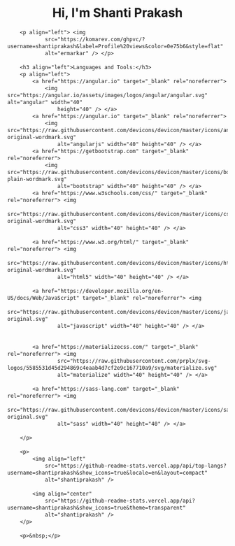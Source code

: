 <h1 align="center">Hi, I'm Shanti Prakash</h1>

        <p align="left"> <img
                src="https://komarev.com/ghpvc/?username=shantiprakash&label=Profile%20views&color=0e75b6&style=flat"
                alt="ermarkar" /> </p>        

        <h3 align="left">Languages and Tools:</h3>
        <p align="left">
            <a href="https://angular.io" target="_blank" rel="noreferrer">
                <img src="https://angular.io/assets/images/logos/angular/angular.svg" alt="angular" width="40"
                    height="40" /> </a>
            <a href="https://angular.io" target="_blank" rel="noreferrer">
                <img src="https://raw.githubusercontent.com/devicons/devicon/master/icons/angularjs/angularjs-original-wordmark.svg"
                    alt="angularjs" width="40" height="40" /> </a>
            <a href="https://getbootstrap.com" target="_blank" rel="noreferrer">
                <img src="https://raw.githubusercontent.com/devicons/devicon/master/icons/bootstrap/bootstrap-plain-wordmark.svg"
                    alt="bootstrap" width="40" height="40" /> </a>
            <a href="https://www.w3schools.com/css/" target="_blank" rel="noreferrer"> <img
                    src="https://raw.githubusercontent.com/devicons/devicon/master/icons/css3/css3-original-wordmark.svg"
                    alt="css3" width="40" height="40" /> </a>

            <a href="https://www.w3.org/html/" target="_blank" rel="noreferrer"> <img
                    src="https://raw.githubusercontent.com/devicons/devicon/master/icons/html5/html5-original-wordmark.svg"
                    alt="html5" width="40" height="40" /> </a>

            <a href="https://developer.mozilla.org/en-US/docs/Web/JavaScript" target="_blank" rel="noreferrer"> <img
                    src="https://raw.githubusercontent.com/devicons/devicon/master/icons/javascript/javascript-original.svg"
                    alt="javascript" width="40" height="40" /> </a>


            <a href="https://materializecss.com/" target="_blank" rel="noreferrer"> <img
                    src="https://raw.githubusercontent.com/prplx/svg-logos/5585531d45d294869c4eaab4d7cf2e9c167710a9/svg/materialize.svg"
                    alt="materialize" width="40" height="40" /> </a>
            
            <a href="https://sass-lang.com" target="_blank" rel="noreferrer"> <img
                    src="https://raw.githubusercontent.com/devicons/devicon/master/icons/sass/sass-original.svg"
                    alt="sass" width="40" height="40" /> </a>
            
        </p>

        <p>
            <img align="left"
                src="https://github-readme-stats.vercel.app/api/top-langs?username=shantiprakash&show_icons=true&locale=en&layout=compact"
                alt="shantiprakash" />

            <img align="center"
                src="https://github-readme-stats.vercel.app/api?username=shantiprakash&show_icons=true&theme=transparent"
                alt="shantiprakash" />
        </p>

        <p>&nbsp;</p>

        